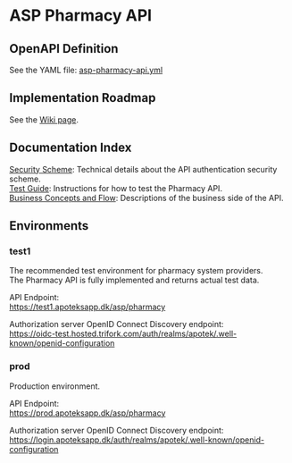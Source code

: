 # ASP Pharmacy API

## OpenAPI Definition

See the YAML file: [asp-pharmacy-api.yml](asp-pharmacy-api.yml)

## Implementation Roadmap

See the [Wiki page](https://github.com/trifork/apoteksapp-documentation/wiki).

## Documentation Index

[Security Scheme](SECURITY-SCHEME.md): Technical details about the API authentication security scheme.\
[Test Guide](TEST-GUIDE.md): Instructions for how to test the Pharmacy API.\
[Business Concepts and Flow](BUSINESS-FLOW.md): Descriptions of the business side of the API.

## Environments

### test1

The recommended test environment for pharmacy system providers.\
The Pharmacy API is fully implemented and returns actual test data.

API Endpoint:\
https://test1.apoteksapp.dk/asp/pharmacy

Authorization server OpenID Connect Discovery endpoint:\
https://oidc-test.hosted.trifork.com/auth/realms/apotek/.well-known/openid-configuration

### prod

Production environment.

API Endpoint:\
https://prod.apoteksapp.dk/asp/pharmacy

Authorization server OpenID Connect Discovery endpoint:\
https://login.apoteksapp.dk/auth/realms/apotek/.well-known/openid-configuration

